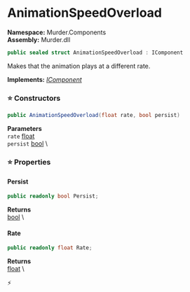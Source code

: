 # AnimationSpeedOverload

**Namespace:** Murder.Components \
**Assembly:** Murder.dll

```csharp
public sealed struct AnimationSpeedOverload : IComponent
```

Makes that the animation plays at a different rate.

**Implements:** _[IComponent](/Bang/Components/IComponent.html)_

### ⭐ Constructors
```csharp
public AnimationSpeedOverload(float rate, bool persist)
```

**Parameters** \
`rate` [float](https://learn.microsoft.com/en-us/dotnet/api/System.Single?view=net-7.0) \
`persist` [bool](https://learn.microsoft.com/en-us/dotnet/api/System.Boolean?view=net-7.0) \

### ⭐ Properties
#### Persist
```csharp
public readonly bool Persist;
```

**Returns** \
[bool](https://learn.microsoft.com/en-us/dotnet/api/System.Boolean?view=net-7.0) \
#### Rate
```csharp
public readonly float Rate;
```

**Returns** \
[float](https://learn.microsoft.com/en-us/dotnet/api/System.Single?view=net-7.0) \


⚡